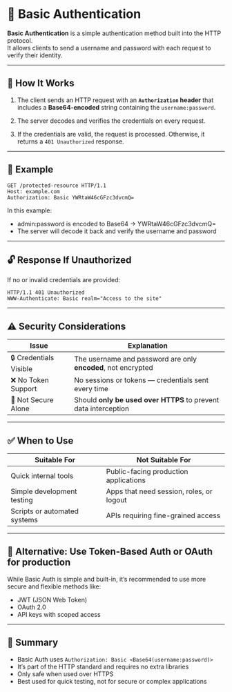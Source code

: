 # 🔐 Basic Authentication

**Basic Authentication** is a simple authentication method built into the HTTP protocol.  
It allows clients to send a username and password with each request to verify their identity.

---

## 📖 How It Works

1. The client sends an HTTP request with an **`Authorization` header** that includes a **Base64-encoded** string containing the `username:password`.

2. The server decodes and verifies the credentials on every request.

3. If the credentials are valid, the request is processed. Otherwise, it returns a `401 Unauthorized` response.

---

## 🧾 Example

```http
GET /protected-resource HTTP/1.1
Host: example.com
Authorization: Basic YWRtaW46cGFzc3dvcmQ=
```

In this example:

- admin:password is encoded to Base64 → YWRtaW46cGFzc3dvcmQ=
- The server will decode it back and verify the username and password

---

## 🔓 Response If Unauthorized

If no or invalid credentials are provided:

```http
HTTP/1.1 401 Unauthorized
WWW-Authenticate: Basic realm="Access to the site"
```

---

## ⚠️ Security Considerations

| Issue                  | Explanation                                                     |
| ---------------------- | --------------------------------------------------------------- |
| 🔒 Credentials Visible | The username and password are only **encoded**, not encrypted   |
| ❌ No Token Support    | No sessions or tokens — credentials sent every time             |
| 🚫 Not Secure Alone    | Should **only be used over HTTPS** to prevent data interception |

---

## ✅ When to Use

| Suitable For                 | Not Suitable For                         |
| ---------------------------- | ---------------------------------------- |
| Quick internal tools         | Public-facing production applications    |
| Simple development testing   | Apps that need session, roles, or logout |
| Scripts or automated systems | APIs requiring fine-grained access       |

---

## 🔐 Alternative: Use Token-Based Auth or OAuth for production

While Basic Auth is simple and built-in, it’s recommended to use more secure and flexible methods like:

- JWT (JSON Web Token)
- OAuth 2.0
- API keys with scoped access

---

## 🧠 Summary

- Basic Auth uses `Authorization: Basic <Base64(username:password)>`
- It’s part of the HTTP standard and requires no extra libraries
- Only safe when used over HTTPS
- Best used for quick testing, not for secure or complex applications
